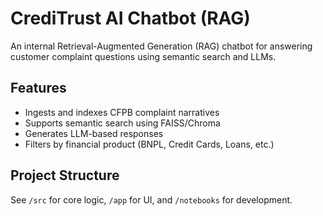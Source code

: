 
# CrediTrust AI Chatbot (RAG)

An internal Retrieval-Augmented Generation (RAG) chatbot for answering customer complaint questions using semantic search and LLMs.

## Features

- Ingests and indexes CFPB complaint narratives
- Supports semantic search using FAISS/Chroma
- Generates LLM-based responses
- Filters by financial product (BNPL, Credit Cards, Loans, etc.)

## Project Structure

See `/src` for core logic, `/app` for UI, and `/notebooks` for development.

